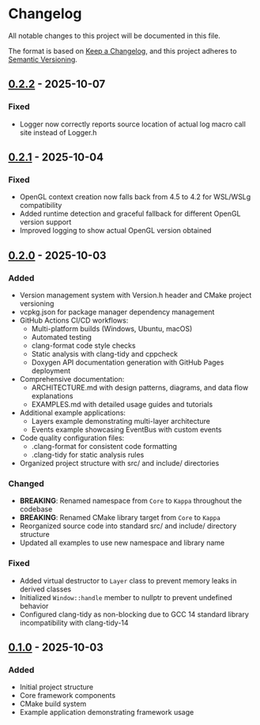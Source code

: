 # Changelog

All notable changes to this project will be documented in this file.

The format is based on [Keep a Changelog](https://keepachangelog.com/en/1.0.0/),
and this project adheres to [Semantic Versioning](https://semver.org/spec/v2.0.0.html).

## [0.2.2] - 2025-10-07

### Fixed
- Logger now correctly reports source location of actual log macro call site instead of Logger.h

## [0.2.1] - 2025-10-04

### Fixed
- OpenGL context creation now falls back from 4.5 to 4.2 for WSL/WSLg compatibility
- Added runtime detection and graceful fallback for different OpenGL version support
- Improved logging to show actual OpenGL version obtained

## [0.2.0] - 2025-10-03

### Added
- Version management system with Version.h header and CMake project versioning
- vcpkg.json for package manager dependency management
- GitHub Actions CI/CD workflows:
  - Multi-platform builds (Windows, Ubuntu, macOS)
  - Automated testing
  - clang-format code style checks
  - Static analysis with clang-tidy and cppcheck
  - Doxygen API documentation generation with GitHub Pages deployment
- Comprehensive documentation:
  - ARCHITECTURE.md with design patterns, diagrams, and data flow explanations
  - EXAMPLES.md with detailed usage guides and tutorials
- Additional example applications:
  - Layers example demonstrating multi-layer architecture
  - Events example showcasing EventBus with custom events
- Code quality configuration files:
  - .clang-format for consistent code formatting
  - .clang-tidy for static analysis rules
- Organized project structure with src/ and include/ directories

### Changed
- **BREAKING**: Renamed namespace from `Core` to `Kappa` throughout the codebase
- **BREAKING**: Renamed CMake library target from `Core` to `Kappa`
- Reorganized source code into standard src/ and include/ directory structure
- Updated all examples to use new namespace and library name

### Fixed
- Added virtual destructor to `Layer` class to prevent memory leaks in derived classes
- Initialized `Window::handle` member to nullptr to prevent undefined behavior
- Configured clang-tidy as non-blocking due to GCC 14 standard library incompatibility with clang-tidy-14

## [0.1.0] - 2025-10-03

### Added
- Initial project structure
- Core framework components
- CMake build system
- Example application demonstrating framework usage

[Unreleased]: https://github.com/Konstantysz/kappa-core/compare/v0.2.2...HEAD
[0.2.2]: https://github.com/Konstantysz/kappa-core/compare/v0.2.1...v0.2.2
[0.2.1]: https://github.com/Konstantysz/kappa-core/compare/v0.2.0...v0.2.1
[0.2.0]: https://github.com/Konstantysz/kappa-core/compare/v0.1.0...v0.2.0
[0.1.0]: https://github.com/Konstantysz/kappa-core/releases/tag/v0.1.0
